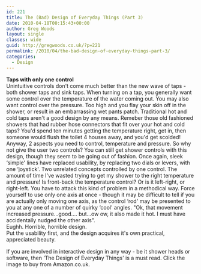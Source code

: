```yaml
---
id: 221
title: The (Bad) Design of Everyday Things (Part 3)
date: 2010-04-18T00:15:43+00:00
author: Greg Woods
layout: single
classes: wide
guid: http://gregwoods.co.uk/?p=221
permalink: /2010/04/the-bad-design-of-everyday-things-part-3/
categories:
  - Design
---
```

**Taps with only one control**  
Unintuitive controls don't come much better than the new wave of taps - both shower taps and sink taps. When turning on a tap, you generally want some control over the temperature of the water coming out. You may also want control over the pressure. Too high and you flay your skin off in the shower, or result in an embarrassing wet pants patch. Traditional hot and cold taps aren't a good design by any means. Remeber those old fashioned showers that had rubber hose connectors that fit over your hot and cold taps? You'd spend ten minutes getting the temperature right, get in, then someone would flush the toilet 4 houses away, and you'd get scolded! Anyway, 2 aspects you need to control, temperature and pressure. So why not give the user two controls? You can still get shower controls with this design, though they seem to be going out of fashion. Once again, sleek &#8216;simple' lines have replaced usability, by replacing two dials or levers, with one &#8216;joystick'. Two unrelated concepts controlled by one control. The amount of time I've wasted trying to get my shower to the right temperature and pressure! Is front-back the temperature control? Or is it left-right, or right-left. You have to attack this kind of problem in a methodical way. Force yourself to use only one axis at once - though it may be difficult to tell if you are actually only moving one axis, as the control &#8216;rod' may be presented to you at any one of a number of quirky &#8216;cool' angles. "Ok, that movement increased pressure...good.... but...ow ow, it also made it hot. I must have accidentally nudged the other axis".  
Eughh. Horrible, horrible design.  
Put the usability first, and the design acquires it's own practical, appreciated beauty.

<a style="float: left; padding-right: 1.0em;" href="http://www.amazon.co.uk/gp/product/0465067107?ie=UTF8&tag=thscagrtoyo-21&linkCode=as2&camp=1634&creative=19450&creativeASIN=0465067107"><img src="http://gregwoods.co.uk/wp-content/uploads/2010/04/41qlmVH9jPL._SL160_.jpg" alt="" border="0" /></a><img style="border: none !important; margin: 0px !important;" src="http://www.assoc-amazon.co.uk/e/ir?t=thscagrtoyo-21&l=as2&o=2&a=0465067107" alt="" width="1" height="1" border="0" />  
If you are involved in interactive design in any way - be it shower heads or software, then &#8216;The Design of Everyday Things' is a must read. Click the image to buy from Amazon.co.uk.